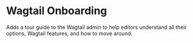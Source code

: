 # Wagtail Onboarding

Adds a tour guide to the Wagtail admin to help editors understand all their options, Wagtail features, and how to move around.
